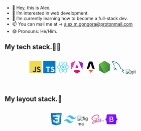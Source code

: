 - 👋 Hey, this is Alex. 
- 👀 I’m interested in web development. 
- 🌱 I’m currently learning how to become a full-stack dev.
- 📫 You can mail me at -> alex.m.gongora@protonmail.com
- 😄 Pronouns: He/Him.

<!---
Iny4facelol/Iny4facelol is a ✨ special ✨ repository because its `README.md` (this file) appears on your GitHub profile.
You can click the Preview link to take a look at your changes.
--->

<h2>My tech stack.👨‍💻</h2>

<article style="display: flex; justify-content: center; align-items: center; gap: 10px;">


  <p align="left">   <img src="https://github.com/devicons/devicon/blob/master/icons/javascript/javascript-original.svg" alt="javascript" width="40" height="40" style="display: inline-block;"/> 
  <img src="https://github.com/devicons/devicon/blob/master/icons/typescript/typescript-original.svg" alt="typescript" width="40" height="40" style="display: inline-block;"/> 
  <img src="https://github.com/devicons/devicon/blob/master/icons/react/react-original.svg" alt="react" width="40" height="40" style="display: inline-block;"/>
  <img src="https://github.com/devicons/devicon/blob/master/icons/angular/angular-original.svg" alt="react" width="40" height="40" style="display: inline-block;"/> 
  <img src="https://github.com/devicons/devicon/blob/master/icons/astro/astro-original.svg" alt="astro" width="40" height="40" style="display: inline-block;"/>
  <img src="https://github.com/devicons/devicon/blob/master/icons/nodejs/nodejs-original.svg" alt="node" width="40" height="40" style="display: inline-block;"/>
  <img src="https://github.com/devicons/devicon/blob/master/icons/mysql/mysql-original.svg" alt="mysql" width="40" height="40" style="display: inline-block;"/>
  <img src="https://www.vectorlogo.zone/logos/git-scm/git-scm-icon.svg" alt="git" width="40" height="40" style="display: inline-block;"/> </p>


</article>

<h2>My layout stack.🎨</h2>

<article style="display: flex; justify-content: center; align-items: center; gap: 10px;">
  <p align="left">   <img src="https://github.com/devicons/devicon/blob/master/icons/css3/css3-original.svg" alt="css3" width="40" height="40" style="display: inline-block;"/>
  <img src="https://github.com/devicons/devicon/blob/master/icons/tailwindcss/tailwindcss-original.svg" alt="tailwind" width="40" height="40" style="display: inline-block;"/>
  <img src="https://www.vectorlogo.zone/logos/figma/figma-icon.svg" alt="figma" width="40" height="40" style="display: inline-block;"/>
  <img src="https://github.com/devicons/devicon/blob/master/icons/sass/sass-original.svg" alt="sass" width="40" height="40" style="display: inline-block;"/>
  <img src="https://github.com/devicons/devicon/blob/master/icons/bootstrap/bootstrap-original.svg" alt="bootstrap" width="40" height="40" style="display: inline-block;"/></p>

</article>


